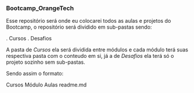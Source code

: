 ### Bootcamp_OrangeTech

Esse repositório será onde eu colocarei todos as aulas e projetos do Bootcamp,
o repositório será dividido em sub-pastas sendo:

. Cursos 
. Desafios

A pasta de _Cursos_ ela será dividida entre módulos e cada módulo terá suas respectiva pasta com o conteudo em si,
já a de _Desafios_ ela terá só o projeto sozinho sem sub-pastas.

Sendo assim o formato:

Cursos
  Módulo
    Aulas
      readme.md
